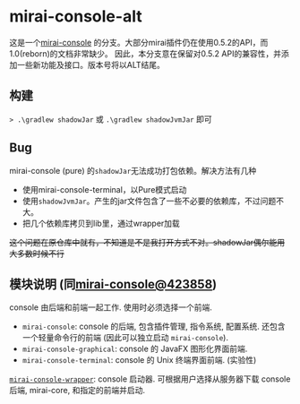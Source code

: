 # mirai-console-alt
这是一个[mirai-console](https://github.com/mamoe/mirai-console) 的分支。大部分mirai插件仍在使用0.5.2的API，而1.0(reborn)的文档非常缺少。
因此，本分支意在保留对0.5.2 API的兼容性，并添加一些新功能及接口。版本号将以ALT结尾。

## 构建
```> .\gradlew shadowJar``` 或 ```.\gradlew shadowJvmJar``` 即可

## Bug
mirai-console (pure) 的```shadowJar```无法成功打包依赖。解决方法有几种

- 使用mirai-console-terminal，以Pure模式启动
- 使用```shadowJvmJar```。产生的jar文件包含了一些不必要的依赖库，不过问题不大。
- 把几个依赖库拷贝到lib里，通过wrapper加载

<s>这个问题在原仓库中就有，不知道是不是我打开方式不对。shadowJar偶尔能用 大多数时候不行</s>

## 模块说明 (同[mirai-console@423858](https://github.com/mamoe/mirai-console/tree/42385895cda605730a50344eb968b1402828477b))

console 由后端和前端一起工作. 使用时必须选择一个前端.

- `mirai-console`: console 的后端, 包含插件管理, 指令系统, 配置系统. 还包含一个轻量命令行的前端 (因此可以独立启动 `mirai-console`).
- `mirai-console-graphical`: console 的 JavaFX 图形化界面前端.
- `mirai-console-terminal`: console 的 Unix 终端界面前端. (实验性)

[`mirai-console-wrapper`](https://github.com/mamoe/mirai-console-wrapper): console 启动器. 可根据用户选择从服务器下载 console 后端, mirai-core, 和指定的前端并启动.
